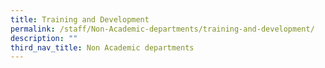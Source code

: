 ```yaml
---
title: Training and Development
permalink: /staff/Non-Academic-departments/training-and-development/
description: ""
third_nav_title: Non Academic departments
---
```

